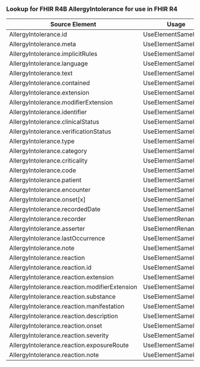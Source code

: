 ### Lookup for FHIR R4B AllergyIntolerance for use in FHIR R4

| Source Element | Usage | Target |
| -------------- | ----- | ------ |
| AllergyIntolerance.id | UseElementSameName | AllergyIntolerance.id |
| AllergyIntolerance.meta | UseElementSameName | AllergyIntolerance.meta |
| AllergyIntolerance.implicitRules | UseElementSameName | AllergyIntolerance.implicitRules |
| AllergyIntolerance.language | UseElementSameName | AllergyIntolerance.language |
| AllergyIntolerance.text | UseElementSameName | AllergyIntolerance.text |
| AllergyIntolerance.contained | UseElementSameName | AllergyIntolerance.contained |
| AllergyIntolerance.extension | UseElementSameName | AllergyIntolerance.extension |
| AllergyIntolerance.modifierExtension | UseElementSameName | AllergyIntolerance.modifierExtension |
| AllergyIntolerance.identifier | UseElementSameName | AllergyIntolerance.identifier |
| AllergyIntolerance.clinicalStatus | UseElementSameName | AllergyIntolerance.clinicalStatus |
| AllergyIntolerance.verificationStatus | UseElementSameName | AllergyIntolerance.verificationStatus |
| AllergyIntolerance.type | UseElementSameName | AllergyIntolerance.type |
| AllergyIntolerance.category | UseElementSameName | AllergyIntolerance.category |
| AllergyIntolerance.criticality | UseElementSameName | AllergyIntolerance.criticality |
| AllergyIntolerance.code | UseElementSameName | AllergyIntolerance.code |
| AllergyIntolerance.patient | UseElementSameName | AllergyIntolerance.patient |
| AllergyIntolerance.encounter | UseElementSameName | AllergyIntolerance.encounter |
| AllergyIntolerance.onset[x] | UseElementSameName | AllergyIntolerance.onset[x] |
| AllergyIntolerance.recordedDate | UseElementSameName | AllergyIntolerance.recordedDate |
| AllergyIntolerance.recorder | UseElementRenamed | AllergyIntolerance.recorder |
| AllergyIntolerance.asserter | UseElementRenamed | AllergyIntolerance.asserter |
| AllergyIntolerance.lastOccurrence | UseElementSameName | AllergyIntolerance.lastOccurrence |
| AllergyIntolerance.note | UseElementSameName | AllergyIntolerance.note |
| AllergyIntolerance.reaction | UseElementSameName | AllergyIntolerance.reaction |
| AllergyIntolerance.reaction.id | UseElementSameName | AllergyIntolerance.reaction.id |
| AllergyIntolerance.reaction.extension | UseElementSameName | AllergyIntolerance.reaction.extension |
| AllergyIntolerance.reaction.modifierExtension | UseElementSameName | AllergyIntolerance.reaction.modifierExtension |
| AllergyIntolerance.reaction.substance | UseElementSameName | AllergyIntolerance.reaction.substance |
| AllergyIntolerance.reaction.manifestation | UseElementSameName | AllergyIntolerance.reaction.manifestation |
| AllergyIntolerance.reaction.description | UseElementSameName | AllergyIntolerance.reaction.description |
| AllergyIntolerance.reaction.onset | UseElementSameName | AllergyIntolerance.reaction.onset |
| AllergyIntolerance.reaction.severity | UseElementSameName | AllergyIntolerance.reaction.severity |
| AllergyIntolerance.reaction.exposureRoute | UseElementSameName | AllergyIntolerance.reaction.exposureRoute |
| AllergyIntolerance.reaction.note | UseElementSameName | AllergyIntolerance.reaction.note |
